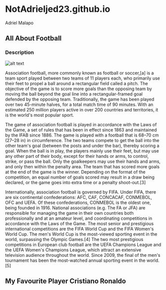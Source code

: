 # NotAdrieljed23.github.io
Adriel Malapo

## **All About Football**
### Description
![alt text](https://upload.wikimedia.org/wikipedia/commons/4/42/Football_in_Bloomington%2C_Indiana%2C_1995.jpg)


Association football, more commonly known as football or soccer,[a] is a team sport played between two teams of 11 players each, who primarily use their feet to propel a ball around a rectangular field called a pitch. The objective of the game is to score more goals than the opposing team by moving the ball beyond the goal line into a rectangular-framed goal defended by the opposing team. Traditionally, the game has been played over two 45-minute halves, for a total match time of 90 minutes. With an estimated 250 million players active in over 200 countries and territories, it is the world's most popular sport.

The game of association football is played in accordance with the Laws of the Game, a set of rules that has been in effect since 1863 and maintained by the IFAB since 1886. The game is played with a football that is 68–70 cm (27–28 in) in circumference. The two teams compete to get the ball into the other team's goal (between the posts and under the bar), thereby scoring a goal. When the ball is in play, the players mainly use their feet, but may use any other part of their body, except for their hands or arms, to control, strike, or pass the ball. Only the goalkeepers may use their hands and arms, and only then within the penalty area. The team that has scored more goals at the end of the game is the winner. Depending on the format of the competition, an equal number of goals scored may result in a draw being declared, or the game goes into extra time or a penalty shoot-out.[3]

Internationally, association football is governed by FIFA. Under FIFA, there are six continental confederations: AFC, CAF, CONCACAF, CONMEBOL, OFC and UEFA. Of these confederations, CONMEBOL is the oldest one, being founded in 1916. National associations (e.g. The FA or JFA) are responsible for managing the game in their own countries both professionally and at an amateur level, and coordinating competitions in accordance with the Laws of the Game. The most senior and prestigious international competitions are the FIFA World Cup and the FIFA Women's World Cup. The men's World Cup is the most-viewed sporting event in the world, surpassing the Olympic Games.[4] The two most prestigious competitions in European club football are the UEFA Champions League and the UEFA Women's Champions League, which attract an extensive television audience throughout the world. Since 2009, the final of the men's tournament has been the most-watched annual sporting event in the world.[5]



## **My Favourite Player Cristiano Ronaldo**
